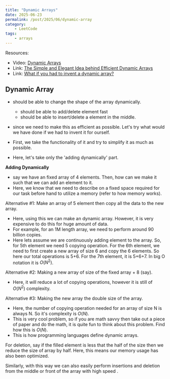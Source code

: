 ```yaml
---
title: "Dynamic Arrays"
date: 2025-06-23
permalink: /post/2025/06/dynamic-array
category: 
    - LeetCode
tags:
    - arrays
---
```


 
Resources:
- Video:  [Dynamic Arrays](https://neetcode.io/courses/dsa-for-beginners/3)
- Link: [The Simple and Elegant Idea behind Efficient Dynamic Arrays](https://www.youtube.com/watch?v=5AllG-i_yto)
- Link: [What if you had to invent a dynamic array?](https://www.youtube.com/watch?v=Ij7NQ-0mIVA)

## Dynamic Array
- should be able to change the shape of the array dynamically. 
    - should be able to add/delete element fast
    - should be able to insert/delete a element in the middle. 
- since we need to make this as efficient as possible. Let's try what would we have done if we had to invent it for ourself.

- First, we take the functionality of it and try to simplify it as much as possible. 
- Here, let's take only the 'adding dynamically' part. 

**Adding Dynamically**
- say we have an fixed array of 4 elements. Then, how can we make it such that we can add an element to it. 
- Here, we know that we need to describe on a fixed space required for our task before hand to utilize a memory (refer to how memory works).

Alternative #1: Make an array of 5 element then copy all the data to the new array. 
- Here, using this we can make an dynamic array. However, it is very expensive to do this for huge amount of data. 
- For example, for an 1M length array, we need to perform around 90 billion copies. 
- Here lets assume we are continuously adding element to the array. So, for 5th element we need 5 copying operation. For the 6th element, we need to first create a new array of size 6 and copy the 6 elements. So here our total operations is 5+6. For the 7th element, it is 5+6+7. In big O notation it is $O(N^2)$. 

Alternative #2: Making a new array of size of the fixed array + 8 (say). 
- Here, it will reduce a lot of copying operations, however it is still of $O(N^2)$ complexity. 

Alternative #3: Making the new array the double size of the array. 
- Here, the number of copying operation needed for an array of size N is always N. So it's complexity is $O(N)$. 
- This is very cool problem, so if you are math savvy then take out a piece of paper and do the math, it is quite fun to think about this problem. Find how this is $O(N)$. 
- This is how programming languages define dynamic arrays. 

For deletion, say if the filled element is less that the half of the size then we reduce the size of array by half. Here, this means our memory usage has also been optimized.

Similarly, with this way we can also easily perform insertions and deletion from the middle or front of the array with high speed . 